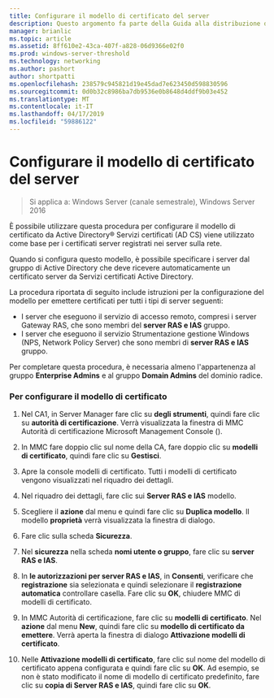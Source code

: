 ```yaml
---
title: Configurare il modello di certificato del server
description: Questo argomento fa parte della Guida alla distribuzione di un Server dei certificati per le distribuzioni Wireless e cablate 802.1 X
manager: brianlic
ms.topic: article
ms.assetid: 8ff610e2-43ca-407f-a828-06d9366e02f0
ms.prod: windows-server-threshold
ms.technology: networking
ms.author: pashort
author: shortpatti
ms.openlocfilehash: 238579c945821d19e45dad7e623450d598830596
ms.sourcegitcommit: 0d0b32c8986ba7db9536e0b8648d4ddf9b03e452
ms.translationtype: MT
ms.contentlocale: it-IT
ms.lasthandoff: 04/17/2019
ms.locfileid: "59886122"
---
```

# <a name="configure-the-server-certificate-template"></a>Configurare il modello di certificato del server

>Si applica a: Windows Server (canale semestrale), Windows Server 2016

È possibile utilizzare questa procedura per configurare il modello di certificato da Active Directory&reg; Servizi certificati (AD CS) viene utilizzato come base per i certificati server registrati nei server sulla rete.  
  
Quando si configura questo modello, è possibile specificare i server dal gruppo di Active Directory che deve ricevere automaticamente un certificato server da Servizi certificati Active Directory.   
  
La procedura riportata di seguito include istruzioni per la configurazione del modello per emettere certificati per tutti i tipi di server seguenti:  
  
- I server che eseguono il servizio di accesso remoto, compresi i server Gateway RAS, che sono membri del **server RAS e IAS** gruppo.  
- I server che eseguono il servizio Strumentazione gestione Windows (NPS, Network Policy Server) che sono membri di **server RAS e IAS** gruppo.  
  
Per completare questa procedura, è necessaria almeno l'appartenenza al gruppo **Enterprise Admins** e al gruppo **Domain Admins** del dominio radice.  
  
### <a name="to-configure-the-certificate-template"></a>Per configurare il modello di certificato  
  
1.  Nel CA1, in Server Manager fare clic su **degli strumenti**, quindi fare clic su **autorità di certificazione**. Verrà visualizzata la finestra di MMC Autorità di certificazione Microsoft Management Console ().  
  
2.  In MMC fare doppio clic sul nome della CA, fare doppio clic su **modelli di certificato**, quindi fare clic su **Gestisci**.  
  
3.  Apre la console modelli di certificato. Tutti i modelli di certificato vengono visualizzati nel riquadro dei dettagli.  
  
4.  Nel riquadro dei dettagli, fare clic sui **Server RAS e IAS** modello.  
  
5.  Scegliere il **azione** dal menu e quindi fare clic su **Duplica modello**. Il modello **proprietà** verrà visualizzata la finestra di dialogo.  
  
6.  Fare clic sulla scheda **Sicurezza**.   
  
7.  Nel **sicurezza** nella scheda **nomi utente o gruppo**, fare clic su **server RAS e IAS**.  
  
8.  In **le autorizzazioni per server RAS e IAS**, in **Consenti**, verificare che **registrazione** sia selezionata e quindi selezionare il **registrazione automatica** controllare casella. Fare clic su **OK**, chiudere MMC di modelli di certificato.  
  
9.  In MMC Autorità di certificazione, fare clic su **modelli di certificato**. Nel **azione** dal menu **New**, quindi fare clic su **modello di certificato da emettere**. Verrà aperta la finestra di dialogo **Attivazione modelli di certificato**.  
  
10. Nelle **Attivazione modelli di certificato**, fare clic sul nome del modello di certificato appena configurata e quindi fare clic su **OK**. Ad esempio, se non è stato modificato il nome di modello di certificato predefinito, fare clic su **copia di Server RAS e IAS**, quindi fare clic su **OK**.  
  


